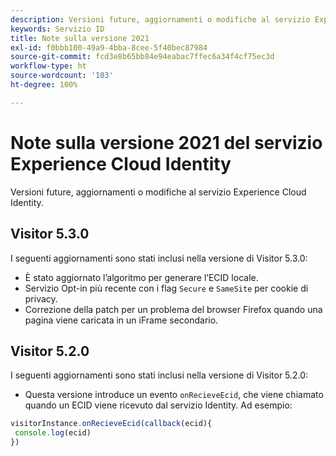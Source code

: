 ```yaml
---
description: Versioni future, aggiornamenti o modifiche al servizio Experience Cloud Identity.
keywords: Servizio ID
title: Note sulla versione 2021
exl-id: f0bbb100-49a9-4bba-8cee-5f40bec87984
source-git-commit: fcd3e8b65bb84e94eabac7ffec6a34f4cf75ec3d
workflow-type: ht
source-wordcount: '103'
ht-degree: 100%

---
```


# Note sulla versione 2021 del servizio Experience Cloud Identity

Versioni future, aggiornamenti o modifiche al servizio Experience Cloud Identity.

## Visitor 5.3.0

I seguenti aggiornamenti sono stati inclusi nella versione di Visitor 5.3.0:

* È stato aggiornato l’algoritmo per generare l’ECID locale.
* Servizio Opt-in più recente con i flag `Secure` e `SameSite` per cookie di privacy.
* Correzione della patch per un problema del browser Firefox quando una pagina viene caricata in un iFrame secondario.

## Visitor 5.2.0

I seguenti aggiornamenti sono stati inclusi nella versione di Visitor 5.2.0:

* Questa versione introduce un evento `onRecieveEcid`, che viene chiamato quando un ECID viene ricevuto dal servizio Identity. Ad esempio:

```js
visitorInstance.onRecieveEcid(callback(ecid){
 console.log(ecid)
})
```
